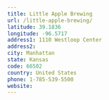 ```yaml
---
title: Little Apple Brewing
url: /little-apple-brewing/
latitude: 39.1836
longitude: -96.5717
address1: 1110 Westloop Center
address2: 
city: Manhattan
state: Kansas
code: 66502
country: United States
phone: 1-785-539-5500
website: 
---
```


